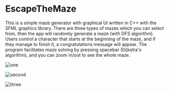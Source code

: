 # EscapeTheMaze

This is a simple maze generator with graphical UI written in C++ with the SFML graphics library.
There are three types of mazes which you can select from, then the app will randomly generate a maze (with DFS algorithm). Users control a character that starts at the beginning of the maze, and if they manage to finish it, a congratulations message will appear. The program facilitates maze solving by pressing spacebar (Dijkstra's algorithm), and you can zoom in/out to see the whole maze.

![one](https://user-images.githubusercontent.com/86161545/135687367-a3fb00d9-f202-487d-acd8-ba0d376ad4ec.PNG)

![second](https://user-images.githubusercontent.com/86161545/135687401-b4a10413-369b-4772-adc2-c1e7bd19aea8.PNG)


![three](https://user-images.githubusercontent.com/86161545/135687423-5c54fc0a-e4fd-4e56-828d-9c779f593659.PNG)
